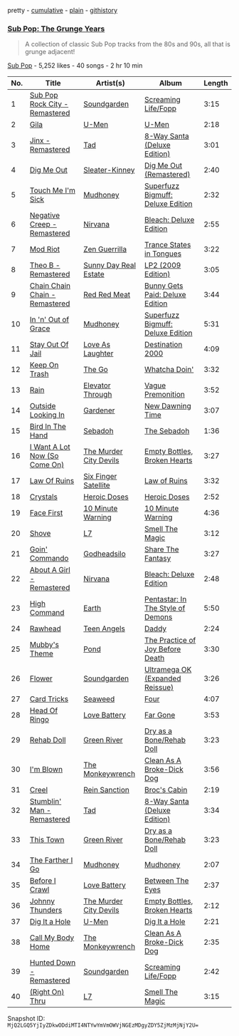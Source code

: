 pretty - [cumulative](/playlists/cumulative/1s2jwVSrmxKxxvvDoMWl32.md) - [plain](/playlists/plain/1s2jwVSrmxKxxvvDoMWl32) - [githistory](https://github.githistory.xyz/mackorone/spotify-playlist-archive/blob/main/playlists/plain/1s2jwVSrmxKxxvvDoMWl32)

### [Sub Pop: The Grunge Years](https://open.spotify.com/playlist/1s2jwVSrmxKxxvvDoMWl32)

> A collection of classic Sub Pop tracks from the 80s and 90s, all that is grunge adjacent!

[Sub Pop](https://open.spotify.com/user/subpoprecords) - 5,252 likes - 40 songs - 2 hr 10 min

| No. | Title | Artist(s) | Album | Length |
|---|---|---|---|---|
| 1 | [Sub Pop Rock City \- Remastered](https://open.spotify.com/track/353tG6zuOSRk9McBBvrJ9t) | [Soundgarden](https://open.spotify.com/artist/5xUf6j4upBrXZPg6AI4MRK) | [Screaming Life/Fopp](https://open.spotify.com/album/2yN7nOorUYUHWZdbZLeOB1) | 3:15 |
| 2 | [Gila](https://open.spotify.com/track/24ibaB92ASwrsx5xof1oPs) | [U\-Men](https://open.spotify.com/artist/22WypD8tTI2wltNMQJZhj6) | [U\-Men](https://open.spotify.com/album/6mmQItCmqEkfy7XgOqJS6F) | 2:18 |
| 3 | [Jinx \- Remastered](https://open.spotify.com/track/7dm39Z8XYDPuxOTwRNYxIf) | [Tad](https://open.spotify.com/artist/2mncWLPUUFpNvBLkHzTsDO) | [8\-Way Santa \(Deluxe Edition\)](https://open.spotify.com/album/6EdDnYIrJJQgGhAtXefD33) | 3:01 |
| 4 | [Dig Me Out](https://open.spotify.com/track/1TvXbNhFRbrp1SIenQ2NHM) | [Sleater\-Kinney](https://open.spotify.com/artist/4wLIbcoqmqI4WZHDiBxeCB) | [Dig Me Out \(Remastered\)](https://open.spotify.com/album/0nbA26khGDRROFRo7D90w0) | 2:40 |
| 5 | [Touch Me I'm Sick](https://open.spotify.com/track/5iDmsAvKVxhk6GDw3OGrj6) | [Mudhoney](https://open.spotify.com/artist/7LuYiSXiWs86rwWJjEEgB9) | [Superfuzz Bigmuff: Deluxe Edition](https://open.spotify.com/album/0F2pA4ae1ka2kg0p0QuyZD) | 2:32 |
| 6 | [Negative Creep \- Remastered](https://open.spotify.com/track/4zIsMAQASzCg6XK7WExT54) | [Nirvana](https://open.spotify.com/artist/6olE6TJLqED3rqDCT0FyPh) | [Bleach: Deluxe Edition](https://open.spotify.com/album/4vEqluvGq8AC9Xx2Fx4cZ3) | 2:55 |
| 7 | [Mod Riot](https://open.spotify.com/track/6gp8zfO6Lk7p964Kcwfzmf) | [Zen Guerrilla](https://open.spotify.com/artist/1DXSOh1Ej7spg9XCFUt3nU) | [Trance States in Tongues](https://open.spotify.com/album/0VEK4ca3p9SEtd6aencmy3) | 3:22 |
| 8 | [Theo B \- Remastered](https://open.spotify.com/track/454I82v6CEX2qnWo0333rS) | [Sunny Day Real Estate](https://open.spotify.com/artist/2lZkXWxkZsZzBocxMjN1or) | [LP2 \(2009 Edition\)](https://open.spotify.com/album/0P52LfBl3FRrh19ynSgbvi) | 3:05 |
| 9 | [Chain Chain Chain \- Remastered](https://open.spotify.com/track/5sL1F4Z7JHjosFEyy0mVx4) | [Red Red Meat](https://open.spotify.com/artist/4ti1ys01b6fMkkSMqcCA1H) | [Bunny Gets Paid: Deluxe Edition](https://open.spotify.com/album/3Kh5JSTn0A5qWbUYA8fPA7) | 3:44 |
| 10 | [In 'n' Out of Grace](https://open.spotify.com/track/19pJP24i5fLjA0g0SByxtV) | [Mudhoney](https://open.spotify.com/artist/7LuYiSXiWs86rwWJjEEgB9) | [Superfuzz Bigmuff: Deluxe Edition](https://open.spotify.com/album/0F2pA4ae1ka2kg0p0QuyZD) | 5:31 |
| 11 | [Stay Out Of Jail](https://open.spotify.com/track/7dWN9NAARtpBElLoBge7Ql) | [Love As Laughter](https://open.spotify.com/artist/6BEYUtnU8Bvtp7afs5Phpm) | [Destination 2000](https://open.spotify.com/album/0xTfyjhVxaPuUjESqXjMxW) | 4:09 |
| 12 | [Keep On Trash](https://open.spotify.com/track/4ndkiZgBO9CPlzOPKaV4IL) | [The Go](https://open.spotify.com/artist/2m0xdXsYglZKSzqVkZtFi8) | [Whatcha Doin'](https://open.spotify.com/album/6SAkZCPTD0cM0GDTSEfS5m) | 3:32 |
| 13 | [Rain](https://open.spotify.com/track/3azPkhGvPr4PtFJK3FCHEQ) | [Elevator Through](https://open.spotify.com/artist/1WwgTYI78AxwLCoV5GpcQU) | [Vague Premonition](https://open.spotify.com/album/2QWvRL3l5EWWkTXpa3QkZH) | 3:52 |
| 14 | [Outside Looking In](https://open.spotify.com/track/2R28Zo7lgJqvUoLor5JW7r) | [Gardener](https://open.spotify.com/artist/4MtVwBAldwtHlTWKR9HQVD) | [New Dawning Time](https://open.spotify.com/album/6i6o4Zx1edgw26l0kacSAj) | 3:07 |
| 15 | [Bird In The Hand](https://open.spotify.com/track/0UD3xlfXuqiwlzJnwxg7cb) | [Sebadoh](https://open.spotify.com/artist/2wrhBKGC3DTNNNDRJPaxW6) | [The Sebadoh](https://open.spotify.com/album/13kBcWm6saVw8okQWvGCWX) | 1:36 |
| 16 | [I Want A Lot Now \(So Come On\)](https://open.spotify.com/track/0wOHIP3yW8QLrQw4IcURPj) | [The Murder City Devils](https://open.spotify.com/artist/0rIOnBirvFkIILkTCGc7N0) | [Empty Bottles, Broken Hearts](https://open.spotify.com/album/5WYbCq5eWMvMt5dvHuGqv6) | 3:27 |
| 17 | [Law Of Ruins](https://open.spotify.com/track/1vLSpx8eLO6PIp5MlrJeiH) | [Six Finger Satellite](https://open.spotify.com/artist/2YtMRsnq57aXEt7mmgKIbS) | [Law of Ruins](https://open.spotify.com/album/3O7PE12fILKW39CI9mYXbE) | 3:32 |
| 18 | [Crystals](https://open.spotify.com/track/74zRuKd5VcgfR5HMD2nRSh) | [Heroic Doses](https://open.spotify.com/artist/55cwzGJ7U8LrsMptP70w2I) | [Heroic Doses](https://open.spotify.com/album/2TSalaHYskXQ69TttosLxS) | 2:52 |
| 19 | [Face First](https://open.spotify.com/track/7tY1GUdtUGnwDj6znHRGWB) | [10 Minute Warning](https://open.spotify.com/artist/3eOWn0gtDZSHnybaXsIKJg) | [10 Minute Warning](https://open.spotify.com/album/0ogljjEXRlymfgFhNNwfz4) | 4:36 |
| 20 | [Shove](https://open.spotify.com/track/0AeIgH9Cmx08QL47ZBPAN4) | [L7](https://open.spotify.com/artist/2zMQOJ4Cyl4BYbw6WqaO3h) | [Smell The Magic](https://open.spotify.com/album/1pXoAahgLu9ewP3HVt3md5) | 3:12 |
| 21 | [Goin' Commando](https://open.spotify.com/track/5U6d57indQnFPOULqD55Ss) | [Godheadsilo](https://open.spotify.com/artist/19U1TljX5HGtzVlI1JljwV) | [Share The Fantasy](https://open.spotify.com/album/3VIL90Q8BN4bUNO20cfEZ8) | 3:27 |
| 22 | [About A Girl \- Remastered](https://open.spotify.com/track/4T0OWC2ISMWVDAIdhIPXK4) | [Nirvana](https://open.spotify.com/artist/6olE6TJLqED3rqDCT0FyPh) | [Bleach: Deluxe Edition](https://open.spotify.com/album/4vEqluvGq8AC9Xx2Fx4cZ3) | 2:48 |
| 23 | [High Command](https://open.spotify.com/track/70jjEHFCtbHPZihBqRgLSu) | [Earth](https://open.spotify.com/artist/4mTFQE6aiehScgvreB9llC) | [Pentastar: In The Style of Demons](https://open.spotify.com/album/7M2HxkfzBMftGLjmbd3sBE) | 5:50 |
| 24 | [Rawhead](https://open.spotify.com/track/3CfLom1pwg7Z0AmlfErbC4) | [Teen Angels](https://open.spotify.com/artist/4BfscLIqG4hjMzZtZaVDE9) | [Daddy](https://open.spotify.com/album/2iMSKzeVxmLYO1xj5KtFcU) | 2:24 |
| 25 | [Mubby's Theme](https://open.spotify.com/track/5qjmc5KMBJ6IekQ7pmT4j8) | [Pond](https://open.spotify.com/artist/2C3d4ZcjA6BLPvl2uGZ7X6) | [The Practice of Joy Before Death](https://open.spotify.com/album/30ZCDWu8xHZ68AdFEmS4il) | 3:30 |
| 26 | [Flower](https://open.spotify.com/track/44OxoDksTnkbNXW9OxiHgg) | [Soundgarden](https://open.spotify.com/artist/5xUf6j4upBrXZPg6AI4MRK) | [Ultramega OK \(Expanded Reissue\)](https://open.spotify.com/album/5ZenjDvGoaKRK8xGmBXnVx) | 3:26 |
| 27 | [Card Tricks](https://open.spotify.com/track/4Kg3WSpXJL6qCeOJhHQFPF) | [Seaweed](https://open.spotify.com/artist/4jzHHEC3qk1j4hnIWPUnsu) | [Four](https://open.spotify.com/album/2wbMARvZRMncZLZDD4xq6u) | 4:07 |
| 28 | [Head Of Ringo](https://open.spotify.com/track/7sLnoiT3VjjGxKlJZ7BBkv) | [Love Battery](https://open.spotify.com/artist/43wwctvUaVOoEHEijQ8NpF) | [Far Gone](https://open.spotify.com/album/4YFwgDzlkLtRXnJETlgsRL) | 3:53 |
| 29 | [Rehab Doll](https://open.spotify.com/track/2Am2sEVIQP3gJuDmy2NM0H) | [Green River](https://open.spotify.com/artist/1XIIxzmo6BNRR4QkImSdsX) | [Dry as a Bone/Rehab Doll](https://open.spotify.com/album/0mNTdG28OR6BmPCrDcwsvy) | 3:23 |
| 30 | [I'm Blown](https://open.spotify.com/track/6nAqpaf5BTaP9y9nTn5r3O) | [The Monkeywrench](https://open.spotify.com/artist/2l0m5zZDDup4TwDKwktCfk) | [Clean As A Broke\-Dick Dog](https://open.spotify.com/album/2Q3dHJ4uZi5L36XPrvsNmr) | 3:56 |
| 31 | [Creel](https://open.spotify.com/track/4RCHWdmKCrW47Qj71f00fK) | [Rein Sanction](https://open.spotify.com/artist/3wFHDXSHYQyd5KajSQoYFl) | [Broc's Cabin](https://open.spotify.com/album/3XFlu5xQWXYb4foMDWcP5K) | 2:19 |
| 32 | [Stumblin' Man \- Remastered](https://open.spotify.com/track/6WzbwKfEXIUzJUKVeehe24) | [Tad](https://open.spotify.com/artist/2mncWLPUUFpNvBLkHzTsDO) | [8\-Way Santa \(Deluxe Edition\)](https://open.spotify.com/album/6EdDnYIrJJQgGhAtXefD33) | 3:34 |
| 33 | [This Town](https://open.spotify.com/track/4Wj6GKn1vBHJ12ezWQubax) | [Green River](https://open.spotify.com/artist/1XIIxzmo6BNRR4QkImSdsX) | [Dry as a Bone/Rehab Doll](https://open.spotify.com/album/0mNTdG28OR6BmPCrDcwsvy) | 3:23 |
| 34 | [The Farther I Go](https://open.spotify.com/track/0ec5k1N6hjYpZNEkHgQoEk) | [Mudhoney](https://open.spotify.com/artist/7LuYiSXiWs86rwWJjEEgB9) | [Mudhoney](https://open.spotify.com/album/20cuS8dE7Jtigyv2aengLA) | 2:07 |
| 35 | [Before I Crawl](https://open.spotify.com/track/1Da12hmGPlFfTTJ0OtHHUN) | [Love Battery](https://open.spotify.com/artist/43wwctvUaVOoEHEijQ8NpF) | [Between The Eyes](https://open.spotify.com/album/7gB0ruzJsttD7HAUPck9J9) | 2:37 |
| 36 | [Johnny Thunders](https://open.spotify.com/track/1Ob4GOlhHX3kMkC1aejgJl) | [The Murder City Devils](https://open.spotify.com/artist/0rIOnBirvFkIILkTCGc7N0) | [Empty Bottles, Broken Hearts](https://open.spotify.com/album/5WYbCq5eWMvMt5dvHuGqv6) | 2:12 |
| 37 | [Dig It a Hole](https://open.spotify.com/track/4ehJfHtoua2ItI7IoKebR1) | [U\-Men](https://open.spotify.com/artist/22WypD8tTI2wltNMQJZhj6) | [Dig It a Hole](https://open.spotify.com/album/36aaJ47xuHgZeYFonQrVnn) | 2:21 |
| 38 | [Call My Body Home](https://open.spotify.com/track/14xY3NCYgguwLDGtlC9GxJ) | [The Monkeywrench](https://open.spotify.com/artist/2l0m5zZDDup4TwDKwktCfk) | [Clean As A Broke\-Dick Dog](https://open.spotify.com/album/2Q3dHJ4uZi5L36XPrvsNmr) | 2:35 |
| 39 | [Hunted Down \- Remastered](https://open.spotify.com/track/4nnDr2vyxvKudkOH4CQv3K) | [Soundgarden](https://open.spotify.com/artist/5xUf6j4upBrXZPg6AI4MRK) | [Screaming Life/Fopp](https://open.spotify.com/album/2yN7nOorUYUHWZdbZLeOB1) | 2:42 |
| 40 | [\(Right On\) Thru](https://open.spotify.com/track/7wSIf6tKCqWreKm9oKmuIJ) | [L7](https://open.spotify.com/artist/2zMQOJ4Cyl4BYbw6WqaO3h) | [Smell The Magic](https://open.spotify.com/album/1pXoAahgLu9ewP3HVt3md5) | 3:15 |

Snapshot ID: `MjQ2LGQ5YjIyZDkwODdiMTI4NTYwYmVmOWVjNGEzMDgyZDY5ZjMzMjNjY2U=`
